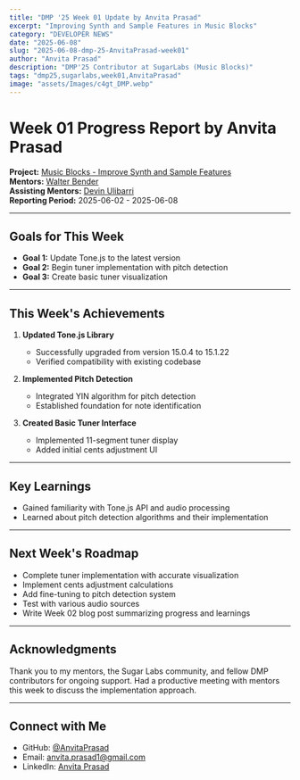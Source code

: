 ```yaml
---
title: "DMP '25 Week 01 Update by Anvita Prasad"
excerpt: "Improving Synth and Sample Features in Music Blocks"
category: "DEVELOPER NEWS"
date: "2025-06-08"
slug: "2025-06-08-dmp-25-AnvitaPrasad-week01"
author: "Anvita Prasad"
description: "DMP'25 Contributor at SugarLabs (Music Blocks)"
tags: "dmp25,sugarlabs,week01,AnvitaPrasad"
image: "assets/Images/c4gt_DMP.webp"
---
```


<!-- markdownlint-disable -->

# Week 01 Progress Report by Anvita Prasad

**Project:** [Music Blocks - Improve Synth and Sample Features](https://github.com/sugarlabs/musicblocks/issues/4539)  
**Mentors:** [Walter Bender](https://github.com/walterbender)  
**Assisting Mentors:** [Devin Ulibarri](https://github.com/pikurasa)  
**Reporting Period:** 2025-06-02 - 2025-06-08  

---

## Goals for This Week
- **Goal 1:** Update Tone.js to the latest version
- **Goal 2:** Begin tuner implementation with pitch detection
- **Goal 3:** Create basic tuner visualization

---

## This Week's Achievements
1. **Updated Tone.js Library**
   - Successfully upgraded from version 15.0.4 to 15.1.22
   - Verified compatibility with existing codebase

2. **Implemented Pitch Detection**
   - Integrated YIN algorithm for pitch detection
   - Established foundation for note identification

3. **Created Basic Tuner Interface**
   - Implemented 11-segment tuner display
   - Added initial cents adjustment UI

---

## Key Learnings
- Gained familiarity with Tone.js API and audio processing
- Learned about pitch detection algorithms and their implementation

---

## Next Week's Roadmap
- Complete tuner implementation with accurate visualization
- Implement cents adjustment calculations
- Add fine-tuning to pitch detection system
- Test with various audio sources
- Write Week 02 blog post summarizing progress and learnings

---

## Acknowledgments
Thank you to my mentors, the Sugar Labs community, and fellow DMP contributors for ongoing support. Had a productive meeting with mentors this week to discuss the implementation approach.

---

## Connect with Me
- GitHub: [@AnvitaPrasad](https://github.com/AnvitaPrasad)
- Email: [anvita.prasad1@gmail.com](mailto:anvita.prasad1@gmail.com)
- LinkedIn: [Anvita Prasad](https://www.linkedin.com/in/anvita-prasad)
